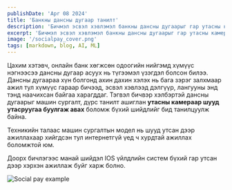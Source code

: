 ```yaml
---
publishDate: 'Apr 08 2024'
title: 'Банкны дансны дугаар танилт'
description: 'Бичмэл эсвэл хэвлэмэл банкны дансны дугаарыг гар утасны камераар таних шийдэл'
excerpt: 'Бичмэл эсвэл хэвлэмэл банкны дансны дугаарыг гар утасны камераар таних шийдэл'
image: '/socialpay_cover.png'
tags: [markdown, blog, AI, ML]
---
```


Цахим хэтэвч, онлайн банк хөгжсөн одоогийн нийгэмд хүмүүс нэгнээсээ дансны дугаар асуух нь түгээмэл үзэгдэл болсон билээ. Дансны дугаараа хүн болгонд ахин дахин хэлэх нь бага зэрэг залхмаар ажил тул хүмүүс гараар бичээд, эсвэл хэвлээд дэлгүүр, лангууны энд тэнд наачихсан байгаа харагддаг. Тэгвэл бичвэр хэлбэртэй дансны дугаарыг машин сургалт, дүрс танилт ашиглан **утасны камераар шууд утасруугаа буулгаж авах** боломж бүхий шийдлийг бид танилцуулж байна.

Техникийн талаас машин сургалтын модел нь шууд утсан дээр ажиллахаар хийгдсэн тул интернетгүй үед ч хурдтай ажиллах боломжтой юм.

Доорх бичлэгээс манай шийдэл IOS үйлдлийн систем бүхий гар утсан дээр хэрхэн ажиллаж буйг харж болно.

![Social pay example](/socialpay.webp)
